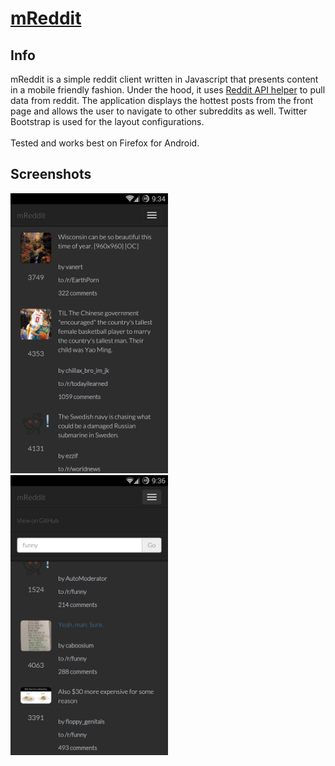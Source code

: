 <a href="http://stcode09.github.io/safepass/" >mReddit</a>
=======

<h2> Info </h2>
mReddit is a simple reddit client written in Javascript that presents content in a mobile friendly fashion. Under the hood, it uses <a href="https://github.com/sahilm/reddit.js/tree/master">Reddit API helper</a> to pull data from reddit. The application displays the hottest posts from the front page and allows the user to navigate to other subreddits as well. Twitter Bootstrap is used for the layout configurations.
<br>
<br>
Tested and works best on Firefox for Android.

<h2> Screenshots </h2>

<img src="/img/screen1.png" width="50%" height="50%"/>
<img src="/img/screen2.png" width="50%" height="50%"/>
